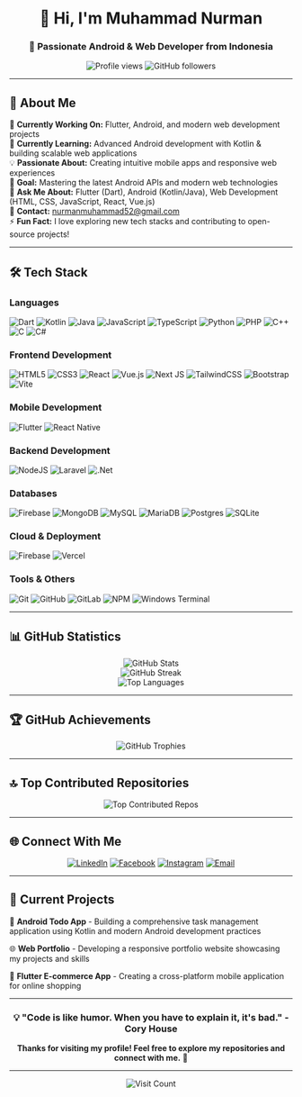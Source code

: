 <div align="center">
  <h1>👋 Hi, I'm Muhammad Nurman</h1>
  <h3>🚀 Passionate Android & Web Developer from Indonesia</h3>
  
  <p>
    <img src="https://komarev.com/ghpvc/?username=Nurman06&label=Profile%20views&color=0e75b6&style=flat" alt="Profile views" />
    <img src="https://img.shields.io/github/followers/Nurman06?label=Followers&style=social" alt="GitHub followers" />
  </p>
</div>

---

## 💫 About Me

🔭 **Currently Working On:** Flutter, Android, and modern web development projects  
🌱 **Currently Learning:** Advanced Android development with Kotlin & building scalable web applications  
💡 **Passionate About:** Creating intuitive mobile apps and responsive web experiences  
🎯 **Goal:** Mastering the latest Android APIs and modern web technologies  
💬 **Ask Me About:** Flutter (Dart), Android (Kotlin/Java), Web Development (HTML, CSS, JavaScript, React, Vue.js)  
📧 **Contact:** nurmanmuhammad52@gmail.com  
⚡ **Fun Fact:** I love exploring new tech stacks and contributing to open-source projects!

---

## 🛠️ Tech Stack

### **Languages**
![Dart](https://img.shields.io/badge/dart-%230175C2.svg?style=for-the-badge&logo=dart&logoColor=white)
![Kotlin](https://img.shields.io/badge/kotlin-%237F52FF.svg?style=for-the-badge&logo=kotlin&logoColor=white)
![Java](https://img.shields.io/badge/java-%23ED8B00.svg?style=for-the-badge&logo=openjdk&logoColor=white)
![JavaScript](https://img.shields.io/badge/javascript-%23323330.svg?style=for-the-badge&logo=javascript&logoColor=%23F7DF1E)
![TypeScript](https://img.shields.io/badge/typescript-%23007ACC.svg?style=for-the-badge&logo=typescript&logoColor=white)
![Python](https://img.shields.io/badge/python-3670A0?style=for-the-badge&logo=python&logoColor=ffdd54)
![PHP](https://img.shields.io/badge/php-%23777BB4.svg?style=for-the-badge&logo=php&logoColor=white)
![C++](https://img.shields.io/badge/c++-%2300599C.svg?style=for-the-badge&logo=c%2B%2B&logoColor=white)
![C](https://img.shields.io/badge/c-%2300599C.svg?style=for-the-badge&logo=c&logoColor=white)
![C#](https://img.shields.io/badge/c%23-%23239120.svg?style=for-the-badge&logo=csharp&logoColor=white)

### **Frontend Development**
![HTML5](https://img.shields.io/badge/html5-%23E34F26.svg?style=for-the-badge&logo=html5&logoColor=white)
![CSS3](https://img.shields.io/badge/css3-%231572B6.svg?style=for-the-badge&logo=css3&logoColor=white)
![React](https://img.shields.io/badge/react-%2320232a.svg?style=for-the-badge&logo=react&logoColor=%2361DAFB)
![Vue.js](https://img.shields.io/badge/vue.js-%2335495e.svg?style=for-the-badge&logo=vuedotjs&logoColor=%234FC08D)
![Next JS](https://img.shields.io/badge/Next-black?style=for-the-badge&logo=next.js&logoColor=white)
![TailwindCSS](https://img.shields.io/badge/tailwindcss-%2338B2AC.svg?style=for-the-badge&logo=tailwind-css&logoColor=white)
![Bootstrap](https://img.shields.io/badge/bootstrap-%238511FA.svg?style=for-the-badge&logo=bootstrap&logoColor=white)
![Vite](https://img.shields.io/badge/vite-%23646CFF.svg?style=for-the-badge&logo=vite&logoColor=white)

### **Mobile Development**
![Flutter](https://img.shields.io/badge/Flutter-%2302569B.svg?style=for-the-badge&logo=Flutter&logoColor=white)
![React Native](https://img.shields.io/badge/react_native-%2320232a.svg?style=for-the-badge&logo=react&logoColor=%2361DAFB)

### **Backend Development**
![NodeJS](https://img.shields.io/badge/node.js-6DA55F?style=for-the-badge&logo=node.js&logoColor=white)
![Laravel](https://img.shields.io/badge/laravel-%23FF2D20.svg?style=for-the-badge&logo=laravel&logoColor=white)
![.Net](https://img.shields.io/badge/.NET-5C2D91?style=for-the-badge&logo=.net&logoColor=white)

### **Databases**
![Firebase](https://img.shields.io/badge/firebase-a08021?style=for-the-badge&logo=firebase&logoColor=ffcd34)
![MongoDB](https://img.shields.io/badge/MongoDB-%234ea94b.svg?style=for-the-badge&logo=mongodb&logoColor=white)
![MySQL](https://img.shields.io/badge/mysql-4479A1.svg?style=for-the-badge&logo=mysql&logoColor=white)
![MariaDB](https://img.shields.io/badge/MariaDB-003545?style=for-the-badge&logo=mariadb&logoColor=white)
![Postgres](https://img.shields.io/badge/postgres-%23316192.svg?style=for-the-badge&logo=postgresql&logoColor=white)
![SQLite](https://img.shields.io/badge/sqlite-%2307405e.svg?style=for-the-badge&logo=sqlite&logoColor=white)

### **Cloud & Deployment**
![Firebase](https://img.shields.io/badge/firebase-%23039BE5.svg?style=for-the-badge&logo=firebase)
![Vercel](https://img.shields.io/badge/vercel-%23000000.svg?style=for-the-badge&logo=vercel&logoColor=white)

### **Tools & Others**
![Git](https://img.shields.io/badge/git-%23F05033.svg?style=for-the-badge&logo=git&logoColor=white)
![GitHub](https://img.shields.io/badge/github-%23121011.svg?style=for-the-badge&logo=github&logoColor=white)
![GitLab](https://img.shields.io/badge/gitlab-%23181717.svg?style=for-the-badge&logo=gitlab&logoColor=white)
![NPM](https://img.shields.io/badge/NPM-%23CB3837.svg?style=for-the-badge&logo=npm&logoColor=white)
![Windows Terminal](https://img.shields.io/badge/Windows%20Terminal-%234D4D4D.svg?style=for-the-badge&logo=windows-terminal&logoColor=white)

---

## 📊 GitHub Statistics

<div align="center">
  <img src="https://github-readme-stats.vercel.app/api?username=Nurman06&theme=tokyonight&hide_border=true&include_all_commits=true&count_private=true" alt="GitHub Stats" />
</div>

<div align="center">
  <img src="https://github-readme-streak-stats.herokuapp.com/?user=Nurman06&theme=tokyonight&hide_border=true" alt="GitHub Streak" />
</div>

<div align="center">
  <img src="https://github-readme-stats.vercel.app/api/top-langs/?username=Nurman06&theme=tokyonight&hide_border=true&include_all_commits=true&count_private=true&layout=compact" alt="Top Languages" />
</div>

---

## 🏆 GitHub Achievements

<div align="center">
  <img src="https://github-profile-trophy.vercel.app/?username=Nurman06&theme=tokyonight&no-frame=true&no-bg=false&margin-w=4&row=1" alt="GitHub Trophies" />
</div>

---

## 🔝 Top Contributed Repositories

<div align="center">
  <img src="https://github-contributor-stats.vercel.app/api?username=Nurman06&limit=5&theme=tokyonight&combine_all_yearly_contributions=true" alt="Top Contributed Repos" />
</div>

---

## 🌐 Connect With Me

<div align="center">
  
[![LinkedIn](https://img.shields.io/badge/LinkedIn-%230077B5.svg?style=for-the-badge&logo=linkedin&logoColor=white)](https://linkedin.com/in/muhammad-nurman)
[![Facebook](https://img.shields.io/badge/Facebook-%231877F2.svg?style=for-the-badge&logo=Facebook&logoColor=white)](https://facebook.com/mmnurman)
[![Instagram](https://img.shields.io/badge/Instagram-%23E4405F.svg?style=for-the-badge&logo=Instagram&logoColor=white)](https://instagram.com/nurman5454)
[![Email](https://img.shields.io/badge/Email-D14836?style=for-the-badge&logo=gmail&logoColor=white)](mailto:nurmanmuhammad52@gmail.com)

</div>

---

## 💼 Current Projects

🔨 **Android Todo App** - Building a comprehensive task management application using Kotlin and modern Android development practices

🌐 **Web Portfolio** - Developing a responsive portfolio website showcasing my projects and skills

📱 **Flutter E-commerce App** - Creating a cross-platform mobile application for online shopping

---

<div align="center">
  
### 💡 "Code is like humor. When you have to explain it, it's bad." - Cory House

**Thanks for visiting my profile! Feel free to explore my repositories and connect with me.** 🚀

</div>

---

<div align="center">
  <img src="https://visitcount.itsvg.in/api?id=Nurman06&icon=2&color=6" alt="Visit Count" />
</div>